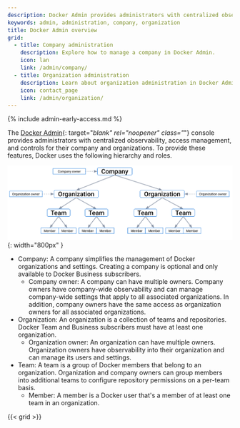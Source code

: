 ```yaml
---
description: Docker Admin provides administrators with centralized observability, access management, and controls for their company and organizations.
keywords: admin, administration, company, organization
title: Docker Admin overview
grid:
  - title: Company administration
    description: Explore how to manage a company in Docker Admin.
    icon: lan
    link: /admin/company/
  - title: Organization administration
    description: Learn about organization administration in Docker Admin.
    icon: contact_page
    link: /admin/organization/
---
```

{% include admin-early-access.md %}

The [Docker Admin](https://admin.docker.com){: target="_blank" rel="noopener" class="_"} console provides administrators with centralized observability, access management, and controls for their company and organizations. To provide these features, Docker uses the following hierarchy and roles.

![Docker hierarchy](./images/docker-hierarchy-company.svg){: width="800px" }

- Company: A company simplifies the management of Docker organizations and settings. Creating a company is optional and only available to Docker Business subscribers.
  - Company owner: A company can have multiple owners. Company owners have company-wide observability and can manage company-wide settings that apply to all associated organizations. In addition, company owners have the same access as organization owners for all associated organizations.
- Organization: An organization is a collection of teams and repositories. Docker Team and Business subscribers must have at least one organization.
  - Organization owner: An organization can have multiple owners. Organization owners have observability into their organization and can manage its users and settings.
- Team: A team is a group of Docker members that belong to an organization. Organization and company owners can group members into additional teams to configure repository permissions on a per-team basis.
  - Member: A member is a Docker user that's a member of at least one team in an organization.

{{< grid >}}
